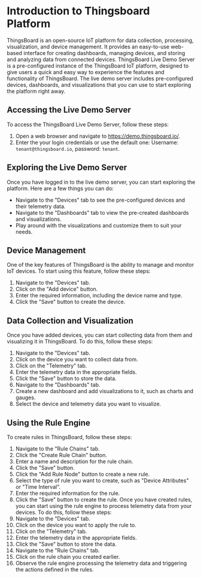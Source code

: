 # Introduction to Thingsboard Platform 

ThingsBoard is an open-source IoT platform for data collection, processing, visualization, and device management. It provides an easy-to-use web-based interface for creating dashboards, managing devices, and storing and analyzing data from connected devices. 
ThingsBoard Live Demo Server is a pre-configured instance of the ThingsBoard IoT platform, designed to give users a quick and easy way to experience the features and functionality of ThingsBoard. The live demo server includes pre-configured devices, dashboards, and visualizations that you can use to start exploring the platform right away.

## Accessing the Live Demo Server
To access the ThingsBoard Live Demo Server, follow these steps:
1. Open a web browser and navigate to https://demo.thingsboard.io/.
2. Enter the your login credentials or use the default one: Username: `tenant@thingsboard.io`, password: `tenant`.

## Exploring the Live Demo Server

Once you have logged in to the live demo server, you can start exploring the platform. Here are a few things you can do:
- Navigate to the "Devices" tab to see the pre-configured devices and their telemetry data.
- Navigate to the "Dashboards" tab to view the pre-created dashboards and visualizations.
- Play around with the visualizations and customize them to suit your needs.

## Device Management
One of the key features of ThingsBoard is the ability to manage and monitor IoT devices. To start using this feature, follow these steps:
1. Navigate to the "Devices" tab.
2. Click on the "Add device" button.
3. Enter the required information, including the device name and type.
4. Click the "Save" button to create the device.

## Data Collection and Visualization
Once you have added devices, you can start collecting data from them and visualizing it in ThingsBoard. To do this, follow these steps:

1. Navigate to the "Devices" tab.
2. Click on the device you want to collect data from.
3. Click on the "Telemetry" tab.
4. Enter the telemetry data in the appropriate fields.
5. Click the "Save" button to store the data.
6. Navigate to the "Dashboards" tab.
7. Create a new dashboard and add visualizations to it, such as charts and gauges.
8. Select the device and telemetry data you want to visualize.

## Using the Rule Engine
To create rules in ThingsBoard, follow these steps:
1. Navigate to the "Rule Chains" tab.
2. Click the "Create Rule Chain" button.
3. Enter a name and description for the rule chain.
4. Click the "Save" button.
5. Click the "Add Rule Node" button to create a new rule.
7. Select the type of rule you want to create, such as "Device Attributes" or "Time Interval".
8. Enter the required information for the rule.
9. Click the "Save" button to create the rule.
Once you have created rules, you can start using the rule engine to process telemetry data from your devices. To do this, follow these steps:
1. Navigate to the "Devices" tab.
2. Click on the device you want to apply the rule to.
3. Click on the "Telemetry" tab.
4. Enter the telemetry data in the appropriate fields.
5. Click the "Save" button to store the data.
6. Navigate to the "Rule Chains" tab.
7. Click on the rule chain you created earlier.
8. Observe the rule engine processing the telemetry data and triggering the actions defined in the rules.

